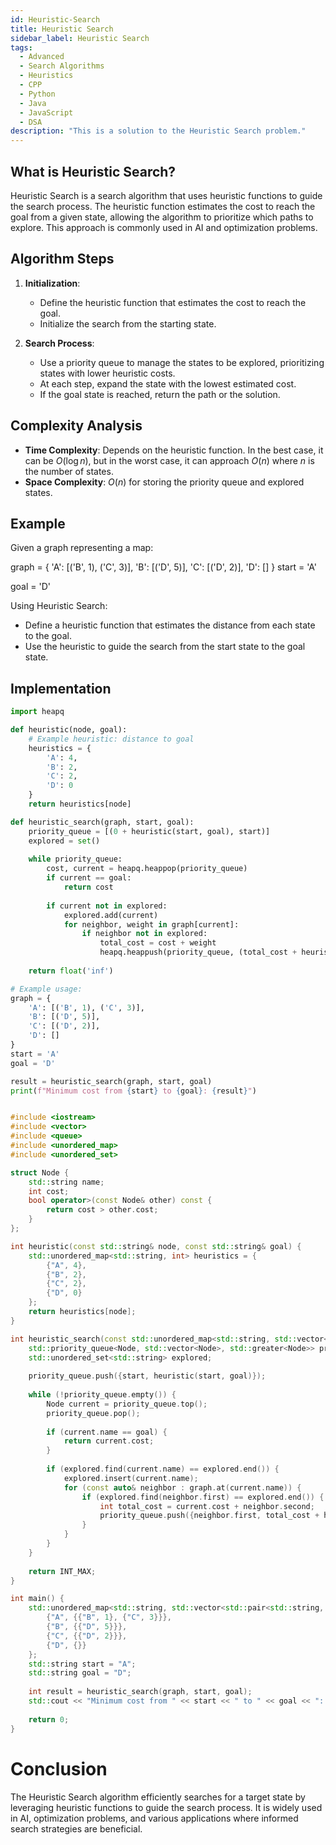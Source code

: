 ```yaml
---
id: Heuristic-Search
title: Heuristic Search
sidebar_label: Heuristic Search
tags:
  - Advanced
  - Search Algorithms
  - Heuristics
  - CPP
  - Python
  - Java
  - JavaScript
  - DSA
description: "This is a solution to the Heuristic Search problem."
---
```


## What is Heuristic Search?

Heuristic Search is a search algorithm that uses heuristic functions to guide the search process. The heuristic function estimates the cost to reach the goal from a given state, allowing the algorithm to prioritize which paths to explore. This approach is commonly used in AI and optimization problems.

## Algorithm Steps

1. **Initialization**:
   - Define the heuristic function that estimates the cost to reach the goal.
   - Initialize the search from the starting state.

2. **Search Process**:
   - Use a priority queue to manage the states to be explored, prioritizing states with lower heuristic costs.
   - At each step, expand the state with the lowest estimated cost.
   - If the goal state is reached, return the path or the solution.

## Complexity Analysis

- **Time Complexity**: Depends on the heuristic function. In the best case, it can be $O(\log n)$, but in the worst case, it can approach $O(n)$ where $n$ is the number of states.
- **Space Complexity**: $O(n)$ for storing the priority queue and explored states.
  

## Example

Given a graph representing a map:

graph = {
'A': [('B', 1), ('C', 3)],
'B': [('D', 5)],
'C': [('D', 2)],
'D': []
}
start = 'A'

goal = 'D'



Using Heuristic Search:

- Define a heuristic function that estimates the distance from each state to the goal.
- Use the heuristic to guide the search from the start state to the goal state.

## Implementation

<Tabs>
  <TabItem value="Python" label="Python" default>

```python
import heapq

def heuristic(node, goal):
    # Example heuristic: distance to goal
    heuristics = {
        'A': 4,
        'B': 2,
        'C': 2,
        'D': 0
    }
    return heuristics[node]

def heuristic_search(graph, start, goal):
    priority_queue = [(0 + heuristic(start, goal), start)]
    explored = set()
    
    while priority_queue:
        cost, current = heapq.heappop(priority_queue)
        if current == goal:
            return cost
        
        if current not in explored:
            explored.add(current)
            for neighbor, weight in graph[current]:
                if neighbor not in explored:
                    total_cost = cost + weight
                    heapq.heappush(priority_queue, (total_cost + heuristic(neighbor, goal), neighbor))
    
    return float('inf')

# Example usage:
graph = {
    'A': [('B', 1), ('C', 3)],
    'B': [('D', 5)],
    'C': [('D', 2)],
    'D': []
}
start = 'A'
goal = 'D'

result = heuristic_search(graph, start, goal)
print(f"Minimum cost from {start} to {goal}: {result}")
```

  </TabItem>
  <TabItem value="C++" label="C++">

```cpp

#include <iostream>
#include <vector>
#include <queue>
#include <unordered_map>
#include <unordered_set>

struct Node {
    std::string name;
    int cost;
    bool operator>(const Node& other) const {
        return cost > other.cost;
    }
};

int heuristic(const std::string& node, const std::string& goal) {
    std::unordered_map<std::string, int> heuristics = {
        {"A", 4},
        {"B", 2},
        {"C", 2},
        {"D", 0}
    };
    return heuristics[node];
}

int heuristic_search(const std::unordered_map<std::string, std::vector<std::pair<std::string, int>>>& graph, const std::string& start, const std::string& goal) {
    std::priority_queue<Node, std::vector<Node>, std::greater<Node>> priority_queue;
    std::unordered_set<std::string> explored;
    
    priority_queue.push({start, heuristic(start, goal)});
    
    while (!priority_queue.empty()) {
        Node current = priority_queue.top();
        priority_queue.pop();
        
        if (current.name == goal) {
            return current.cost;
        }
        
        if (explored.find(current.name) == explored.end()) {
            explored.insert(current.name);
            for (const auto& neighbor : graph.at(current.name)) {
                if (explored.find(neighbor.first) == explored.end()) {
                    int total_cost = current.cost + neighbor.second;
                    priority_queue.push({neighbor.first, total_cost + heuristic(neighbor.first, goal)});
                }
            }
        }
    }
    
    return INT_MAX;
}

int main() {
    std::unordered_map<std::string, std::vector<std::pair<std::string, int>>> graph = {
        {"A", {{"B", 1}, {"C", 3}}},
        {"B", {{"D", 5}}},
        {"C", {{"D", 2}}},
        {"D", {}}
    };
    std::string start = "A";
    std::string goal = "D";
    
    int result = heuristic_search(graph, start, goal);
    std::cout << "Minimum cost from " << start << " to " << goal << ": " << result << "\n";
    
    return 0;
}

```

  </TabItem>
</Tabs>

# Conclusion
The Heuristic Search algorithm efficiently searches for a target state by leveraging heuristic functions to guide the search process. It is widely used in AI, optimization problems, and various applications where informed search strategies are beneficial.

```
